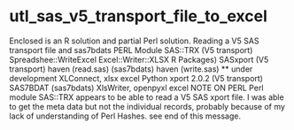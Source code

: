 # utl_sas_v5_transport_file_to_excel
Enclosed is an R solution and partial Perl solution.  Reading a V5 SAS transport file and sas7bdats     PERL Module        SAS::TRX  (V5 transport)       Spreadshee::WriteExcel       Excel::Writer::XLSX     R Packages)       SASxport           (V5 transport)      haven (read.sas)   (sas7bdats)      haven (write.sas)  ** under development      XLConnect, xlsx    excel     Python       xport 2.0.2          (V5 transport)      SAS7BDAT             (sas7bdats)      XlsWriter, openpyxl   excel   NOTE ON PERL  Perl module  SAS::TRX  appears to be able to read a V5 SAS xport file.  I was able to get the meta data but not the individual records,  probably because of my lack of understanding  of Perl Hashes. see end of this message.
